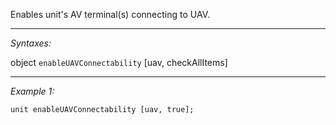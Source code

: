 Enables unit's AV terminal(s) connecting to UAV.


---
*Syntaxes:*

object `enableUAVConnectability` [uav, checkAllItems]

---
*Example 1:*

```sqf
unit enableUAVConnectability [uav, true];
```